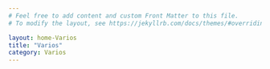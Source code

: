 ```yaml
---
# Feel free to add content and custom Front Matter to this file.
# To modify the layout, see https://jekyllrb.com/docs/themes/#overriding-theme-defaults

layout: home-Varios
title: "Varios"
category: Varios
---
```

